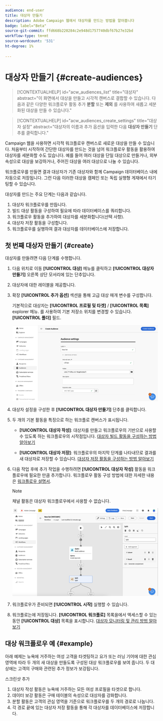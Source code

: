 ```yaml
---
audience: end-user
title: 대상자 만들기
description: Adobe Campaign 웹에서 대상자를 만드는 방법을 알아봅니다
badge: label="Beta"
source-git-commit: ffd668b220284c2e948d1757740dbf67b27e32bd
workflow-type: tm+mt
source-wordcount: '531'
ht-degree: 1%

---
```



# 대상자 만들기 {#create-audiences}

>[!CONTEXTUALHELP]
>id="acw_audiences_list"
>title="대상자"
>abstract="이 화면에서 대상을 만들고 시각적 캔버스로 결합할 수 있습니다. 다음과 같은 다양한 워크플로우 활동 추가 **분할** 또는 **제외** 를 사용하여 새롭고 세분화된 대상을 만들 수 있습니다."

>[!CONTEXTUALHELP]
>id="acw_audiences_create_settings"
>title="대상자 설정"
>abstract="대상자의 이름과 추가 옵션을 입력한 다음 **대상자 만들기** 단추를 클릭합니다."

Campaign 웹을 사용하면 시각적 워크플로우 캔버스로 새로운 대상을 만들 수 있습니다. 처음부터 시작하여 간단한 대상자를 만드는 것을 넘어 워크플로우 활동을 활용하여 대상자를 세분화할 수도 있습니다. 예를 들어 여러 대상을 단일 대상으로 만들거나, 외부 속성으로 대상을 보강하거나, 주어진 대상을 여러 대상으로 나눌 수 있습니다.

워크플로우를 만들면 결과 대상자가 기존 대상자와 함께 Campaign 데이터베이스 내에 자동으로 저장됩니다. 그런 다음 이러한 대상을 캠페인 또는 독립 실행형 게재에서 타기팅할 수 있습니다.

대상자를 만드는 주요 단계는 다음과 같습니다.

1. 대상자 워크플로우를 만듭니다.
1. 빌드 대상 활동을 구성하여 필요에 따라 데이터베이스를 쿼리합니다.
1. 워크플로우 활동을 추가하여 대상자를 세분화합니다(선택 사항).
1. 대상자 저장 활동을 구성합니다.
1. 워크플로우를 실행하여 결과 대상자를 데이터베이스에 저장합니다.


## 첫 번째 대상자 만들기 {#create}

대상자를 만들려면 다음 단계를 수행합니다.

1. 다음 위치로 이동 **[!UICONTROL 대상]** 메뉴를 클릭하고 **[!UICONTROL 대상자 만들기]** 오른쪽 상단 모서리에 있는 단추입니다.
1. 대상자에 대한 레이블을 제공합니다.
1. 확장 **[!UICONTROL 추가 옵션]** 섹션을 통해 고급 대상 매개 변수를 구성합니다.

   기본적으로 대상자는 **[!UICONTROL 프로필 및 타겟]** / **[!UICONTROL 목록]** explorer 메뉴. 를 사용하여 기본 저장소 위치를 변경할 수 있습니다. **[!UICONTROL 폴더]** 필드.

   ![](assets/audiences-settings.png)

1. 대상자 설정을 구성한 후 **[!UICONTROL 대상자 만들기]** 단추를 클릭합니다.

1. 두 개의 기본 활동을 특징으로 하는 워크플로 캔버스가 표시됩니다.

   * **[!UICONTROL 대상자 작성]**: 대상자를 만들고 워크플로우의 기반으로 사용할 수 있도록 하는 워크플로우의 시작점입니다. [대상자 빌드 활동을 구성하는 방법 알아보기](../workflows/activities/build-audience.md)

   * **[!UICONTROL 대상자 저장]**: 워크플로우의 마지막 단계를 나타내므로 결과를 새 대상자로 저장할 수 있습니다. [대상자 저장 활동을 구성하는 방법 알아보기](../workflows/activities/save-audience.md)

1. 다음 작업 후에 추가 작업을 수행하려면 **[!UICONTROL 대상자 작성]** 활동을 워크플로우에 필요한 만큼 추가합니다. 워크플로우 활동 구성 방법에 대한 자세한 내용은 [워크플로우 설명서](../workflows/activities/about-activities.md).

   >[!NOTE]
   >
   >채널 활동은 대상자 워크플로우에서 사용할 수 없습니다.

   ![](assets/audience-creation-canvas.png)

1. 워크플로우가 준비되면 **[!UICONTROL 시작]** 실행할 수 있습니다.

1. 워크플로는에 저장됩니다. **[!UICONTROL 워크플로]** 목록을에서 액세스할 수 있는 동안 **[!UICONTROL 대상]** 목록을 표시합니다. [대상자 모니터링 및 관리 방법 알아보기](access-audiences.md)

## 대상 워크플로우 예 {#example}

아래 예제는 뉴욕에 거주하는 여성 고객을 타겟팅하고 요가 또는 러닝 기어에 대한 관심 영역에 따라 두 개의 새 대상을 만들도록 구성된 대상 워크플로우를 보여 줍니다. 두 대상에는 고객의 구매와 관련된 추가 정보가 보강됩니다.

스크린샷 추가

1. 대상자 작성 활동은 뉴욕에 거주하는 모든 여성 프로필을 타겟으로 합니다.
1. 데이터 보강 활동은 구매 테이블의 속성으로 대상자를 강화합니다.
1. 분할 활동은 고객의 관심 영역을 기준으로 워크플로우를 두 개의 경로로 나눕니다.
1. 각 경로 끝에 있는 대상자 저장 활동을 통해 각 대상자를 데이터베이스에 저장합니다.
